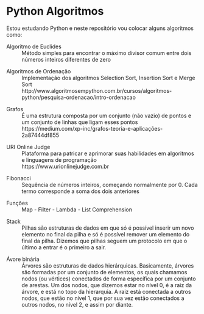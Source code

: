 # Python Algoritmos

Estou estudando Python e neste repositório vou colocar alguns algoritmos como:


<dl>
  <dt>Algoritmo de Euclides</dt>
  <dd>Método simples para encontrar o máximo divisor comum entre dois números inteiros diferentes de zero</dd>
</dl>
<dl>
  <dt>Algoritmos de Ordenação</dt>
  <dd>Implementação dos algoritmos Selection Sort, Insertion Sort e Merge Sort</dd>
  <dd>http://www.algoritmosempython.com.br/cursos/algoritmos-python/pesquisa-ordenacao/intro-ordenacao</dd>
</dl>
<dl>
  <dt>Grafos</dt>
  <dd>É uma estrutura composta por um conjunto (não vazio) de pontos e um conjunto de linhas que ligam esses pontos</dd>
  <dd>https://medium.com/xp-inc/grafos-teoria-e-aplicações-2a87444df855</dd>
</dl>
<dl>
  <dt>URI Online Judge</dt>
  <dd>Plataforma para patricar e aprimorar suas habilidades em algoritmos e linguagens de programação</dd>
  <dd>https://www.urionlinejudge.com.br</dd>
</dl>
<dl>
  <dt>Fibonacci</dt>
  <dd>Sequência de números inteiros, começando normalmente por 0. Cada termo corresponde a soma dos dois anteriores</dd>
</dl>
<dl>
  <dt>Funções</dt>
  <dd>Map - Filter - Lambda - List Comprehension</dd>
</dl>
<dl>
  <dt>Stack</dt>
  <dd>Pilhas são estruturas de dados em que só é possível inserir um novo elemento no final da pilha e só é possível remover um elemento do final da pilha. Dizemos que pilhas seguem um protocolo em que o último a entrar é o primeiro a sair.</dd>
</dl>
<dl>
  <dt>Ávore binária</dt>
  <dd>Árvores são estruturas de dados hierárquicas. Basicamente, árvores são formadas por um conjunto de elementos, os quais chamamos nodos (ou vértices) conectados de forma específica por um conjunto de arestas. Um dos nodos, que dizemos estar no nível 0, é a raiz da árvore, e está no topo da hierarquia. A raiz está conectada a outros nodos, que estão no nível 1, que por sua vez estão conectados a outros nodos, no nível 2, e assim por diante.</dd>
</dl>
